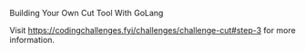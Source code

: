 Building Your Own Cut Tool With GoLang

Visit https://codingchallenges.fyi/challenges/challenge-cut#step-3 for more information.
